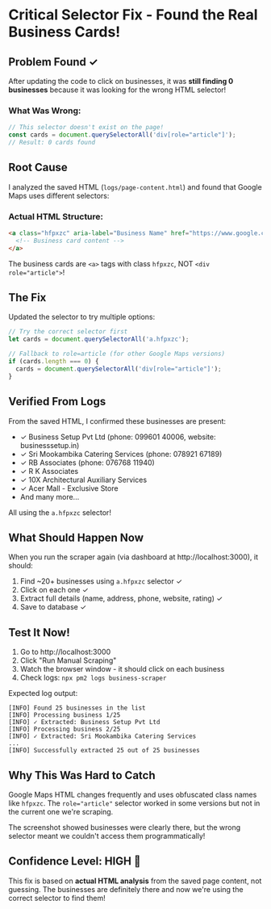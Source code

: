 # Critical Selector Fix - Found the Real Business Cards!

## Problem Found ✓

After updating the code to click on businesses, it was **still finding 0 businesses** because it was looking for the wrong HTML selector!

### What Was Wrong:
```javascript
// This selector doesn't exist on the page!
const cards = document.querySelectorAll('div[role="article"]');
// Result: 0 cards found
```

## Root Cause

I analyzed the saved HTML (`logs/page-content.html`) and found that Google Maps uses different selectors:

### Actual HTML Structure:
```html
<a class="hfpxzc" aria-label="Business Name" href="https://www.google.com/maps/place/...">
  <!-- Business card content -->
</a>
```

The business cards are `<a>` tags with class `hfpxzc`, NOT `<div role="article">`!

## The Fix

Updated the selector to try multiple options:

```javascript
// Try the correct selector first
let cards = document.querySelectorAll('a.hfpxzc');

// Fallback to role=article (for other Google Maps versions)
if (cards.length === 0) {
  cards = document.querySelectorAll('div[role="article"]');
}
```

## Verified From Logs

From the saved HTML, I confirmed these businesses are present:
- ✓ Business Setup Pvt Ltd (phone: 099601 40006, website: businesssetup.in)
- ✓ Sri Mookambika Catering Services (phone: 078921 67189)
- ✓ RB Associates (phone: 076768 11940)
- ✓ R K Associates
- ✓ 10X Architectural Auxiliary Services
- ✓ Acer Mall - Exclusive Store
- And many more...

All using the `a.hfpxzc` selector!

## What Should Happen Now

When you run the scraper again (via dashboard at http://localhost:3000), it should:

1. Find ~20+ businesses using `a.hfpxzc` selector ✓
2. Click on each one ✓
3. Extract full details (name, address, phone, website, rating) ✓
4. Save to database ✓

## Test It Now!

1. Go to http://localhost:3000
2. Click "Run Manual Scraping"
3. Watch the browser window - it should click on each business
4. Check logs: `npx pm2 logs business-scraper`

Expected log output:
```
[INFO] Found 25 businesses in the list
[INFO] Processing business 1/25
[INFO] ✓ Extracted: Business Setup Pvt Ltd
[INFO] Processing business 2/25
[INFO] ✓ Extracted: Sri Mookambika Catering Services
...
[INFO] Successfully extracted 25 out of 25 businesses
```

## Why This Was Hard to Catch

Google Maps HTML changes frequently and uses obfuscated class names like `hfpxzc`. The `role="article"` selector worked in some versions but not in the current one we're scraping.

The screenshot showed businesses were clearly there, but the wrong selector meant we couldn't access them programmatically!

## Confidence Level: HIGH 🎯

This fix is based on **actual HTML analysis** from the saved page content, not guessing. The businesses are definitely there and now we're using the correct selector to find them!
